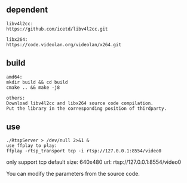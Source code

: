 ## dependent
```
libv4l2cc:
https://github.com/icetd/libv4l2cc.git

libx264:
https://code.videolan.org/videolan/x264.git
```

## build
```
amd64:
mkdir build && cd build
cmake .. && make -j8

others:
Download libv4l2cc and libx264 source code compilation.
Put the library in the corresponding position of thirdparty.
```

## use
```
./RtspServer > /dev/null 2>&1 &
use ffplay to play:
ffplay -rtsp_transport tcp -i rtsp://127.0.0.1:8554/video0
```
only support tcp 
default size: 640x480 
url: rtsp://127.0.0.1:8554/video0

You can modify the parameters from the source code.



